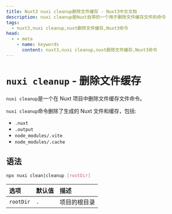 ```yaml
---
title: Nuxt3 nuxi cleanup删除文件缓存 - Nuxt3中文文档
description: nuxi cleanup是Nuxt自带的一个用于删除文件缓存文件的命令
tags: 
  - nuxt3,nuxi cleanup,nuxt删除文件缓存,Nuxt3命令
head:
  - - meta
    - name: keywords
      content: nuxt3,nuxi cleanup,nuxt删除文件缓存,Nuxt3命令
---
```


# `nuxi cleanup` - 删除文件缓存

`nuxi cleanup`是一个在 Nuxt 项目中删除文件缓存文件命令。

`nuxi cleanup`命令删除了生成的 Nuxt 文件和缓存，包括: 

- `.nuxt`
- `.output`
- `node_modules/.vite`
- `node_modules/.cache`

## 语法

```sh
npx nuxi clean|cleanup [rootDir]
```

| 选项 | 默认值 | 描述 |
| :------------- |:-------------| :-----|
| `rootDir` | `.` | 项目的根目录 |

